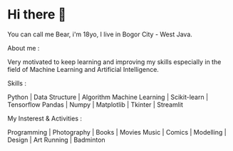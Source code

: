 # Hi there 👋

You can call me Bear, i'm 18yo, I live in Bogor City - West Java.



About me :

Very motivated to keep learning and improving my skills
especially in the field of Machine Learning and Artificial Intelligence.



Skills :

Python | Data Structure | Algorithm
Machine Learning | Scikit-learn | Tensorflow
Pandas | Numpy | Matplotlib | Tkinter | Streamlit



My Insterest & Activities :

Programming | Photography | Books | Movies
Music | Comics | Modelling | Design | Art 
Running | Badminton 
<!--
**knightbearr/knightbearr** is a ✨ _special_ ✨ repository because its `README.md` (this file) appears on your GitHub profile.

Here are some ideas to get you started:

- Hi, my name is Muhamad Azmi Muis, I'm from Bogor City, West Java, and I'm 18yo ...
- 🌱 I’m currently learning ...
- 👯 I’m looking to collaborate on ...
- 🤔 I’m looking for help with ...
- 💬 Ask me about ...
- 📫 How to reach me: ...
- 😄 Pronouns: ...
- ⚡ Fun fact: ...
-->
